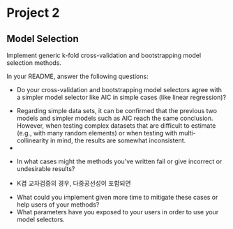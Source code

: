 # Project 2

## Model Selection

Implement generic k-fold cross-validation and bootstrapping model selection methods.

In your README, answer the following questions:

* Do your cross-validation and bootstrapping model selectors agree with a simpler model selector like AIC in simple cases (like linear regression)?
- Regarding simple data sets, it can be confirmed that the previous two models and simpler models such as AIC reach the same conclusion. However, when testing complex datasets that are difficult to estimate (e.g., with many random elements) or when testing with multi-collinearity in mind, the results are somewhat inconsistent. 
- 
* In what cases might the methods you've written fail or give incorrect or undesirable results?
- K겹 교차검증의 경우, 다중공선성이 포함되면  
* What could you implement given more time to mitigate these cases or help users of your methods?
* What parameters have you exposed to your users in order to use your model selectors.
